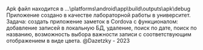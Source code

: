 Apk файл находится в ...\platforms\android\app\build\outputs\apk\debug
Приложение создано в качестве лабораторной работы в университет. Задача: создать приложение заметок в Cordova с функционалом: добавление записей в локальную БД, удаление, поиск по дате, поиск по названию, возможность выбора важности записи с соответствующим отображением в виде цвета.
@Dazetzky - 2023
